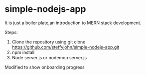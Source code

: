 # simple-nodejs-app

It is just a boiler plate,an introduction to MERN stack development.

Steps:

1. Clone the repository using git clone https://github.com/steffyjohn/simple-nodejs-app.git
2. npm install
3. Node server.js or nodemon server.js

Modified to show onboarding progress
